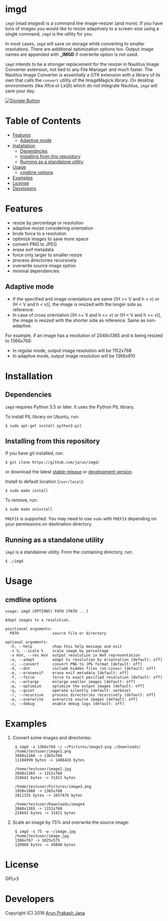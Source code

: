 # imgd

`imgd` (read *imaged*) is a command line image-resizer (and more). If you have tons of images you would like to resize adaptively to a screen-size using a single command, `imgd` is the utility for you.

In most cases, `imgd` will save on storage while converting to smaller resolutions. There are additional optimization options too. Output image names are appended with **_IMGD** if overwrite option is not used.

`imgd` intends to be a stronger replacement for the resizer in Nautilus Image Converter extension, not tied to any File Manager and much faster. The Nautilus Image Converter is essentially a GTK extension with a library of its own that calls the `convert` utility of the ImageMagick library. On desktop environments (like Xfce or LxQt) which do not integrate Nautilus, `imgd` will save your day.

[![Donate Button](https://img.shields.io/badge/paypal-donate-orange.svg?maxAge=2592000)](https://www.paypal.com/cgi-bin/webscr?cmd=_s-xclick&hosted_button_id=RMLTQ76JSXJ4Q)

# Table of Contents

- [Features](#features)
  - [Adaptive mode](#adaptive-mode)
- [Installation](#installation)
  - [Dependncies](#dependencies)
  - [Installing from this repository](#installing-from-this-repository)
  - [Running as a standalone utility](#running-as-a-standalone-utility)
- [Usage](#usage)
  - [cmdline options](#cmdline-options)
- [Examples](#examples)
- [License](#license)
- [Developers](#developers)

# Features

- resize by percentage or resolution
- adaptive resize considering orientation
- brute force to a resolution
- optimize images to save more space
- convert PNG to JPEG
- erase exif metadata
- force only larger to smaller resize
- process directories recursively
- overwrite source image option
- minimal dependencies

## Adaptive mode

- If the specified and image orientations are same [(H >= V and h > v) or (H < V and h < v)], the image is resized with the longer side as reference.
- In case of cross orientation [(H >= V and h <= v) or (H < V and h >= v)], the image is resized with the shorter side as reference. Same as non-adaptive.

For example, if an image has a resolution of 2048x1365 and is being resized to 1366x768:

- In regular mode, output image resolution will be 1152x768
- In adaptive mode, output image resolution will be 1366x910

# Installation

## Dependencies

`imgd` requires Python 3.5 or later. It uses the Python PIL library.

To install PIL library on Ubuntu, run:

    $ sudo apt-get install python3-pil

## Installing from this repository

If you have git installed, run:

    $ git clone https://github.com/jarun/imgd/
or download the latest [stable release](https://github.com/jarun/imgd/releases/latest) or [development version](https://github.com/jarun/imgd/archive/master.zip).

Install to default location (`/usr/local`):

    $ sudo make install

To remove, run:

    $ sudo make uninstall
`PREFIX` is supported. You may need to use `sudo` with `PREFIX` depending on your permissions on destination directory.

## Running as a standalone utility

`imgd` is a standalone utility. From the containing directory, run:

    $ ./imgd

# Usage

## cmdline options

    usage: imgd [OPTIONS] PATH [PATH ...]

    Adapt images to a resolution.

    positional arguments:
      PATH               source file or directory

    optional arguments:
      -h, --help         show this help message and exit
      -s %, --scale %    scale image by percentage
      -x HxV, --res HxV  output resolution in HxV representation
      -a, --adapt        adapt to resolution by orientation [default: off]
      -c, --convert      convert PNG to JPG format [default: off]
      -d, --dot          include hidden files (on Linux) [default: off]
      -e, --eraseexif    erase exif metadata [default: off]
      -f, --force        force to exact pecified resolution [default: off]
      -n, --enlarge      enlarge smaller images [default: off]
      -p, --optimize     optimize the output images [default: off]
      -q, --quiet        operate silently [default: verbose]
      -r, --recursive    process directories recursively [default: off]
      -w, --overwrite    overwrite source images [default: off]
      -z, --debug        enable debug logs [default: off]

# Examples

1. Convert some images and directories:

        $ imgd -x 1366x768 ~/ ~/Pictures/image3.png ~/Downloads/
        /home/testuser/image1.png
        3840x2160 -> 1365x768
        11104999 bytes -> 1486426 bytes

        /home/testuser/image2.jpg
        2048x1365 -> 1152x768
        224642 bytes -> 31421 bytes

        /home/testuser/Pictures/image3.png
        1920x1080 -> 1365x768
        2811155 bytes -> 1657474 bytes

        /home/testuser/Downloads/image4
        2048x1365 -> 1152x768
        224642 bytes -> 31421 bytes

2. Scale an image by 75% and overwrite the source image:

        $ imgd -s 75 -w ~/image.jpg
        /home/testuser/image.jpg
        1366x767 -> 1025x575
        120968 bytes -> 45040 bytes

# License

GPLv3

# Developers

Copyright (C) 2016 [Arun Prakash Jana](mailto:engineerarun@gmail.com)

